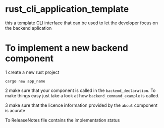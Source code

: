 # rust_cli_application_template
this a template CLI interface that can be used to let the developer focus on the backend aplication

# To implement a new backend component 
1 create a new rust project
```
cargo new app_name
```
2 make sure that your component is called in the `backend_declaration`. To make things easy just take a look at how `backend_command_example` is called.

3 make sure that the licence information provided by the `about` component is acurate

To ReleaseNotes file contains the implementation status
